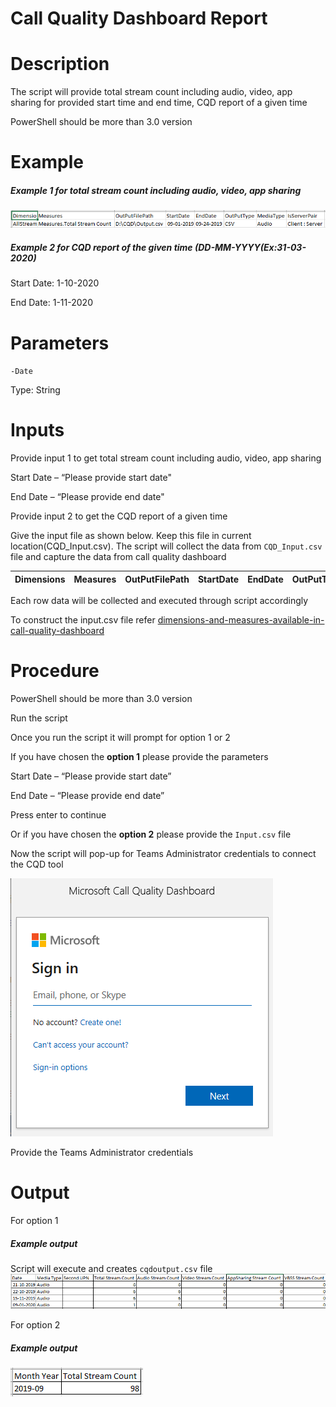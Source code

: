 # Call Quality Dashboard Report

# Description

The script will provide total stream count including audio, video, app sharing for provided start time and end time, CQD report of a given time

PowerShell should be more than 3.0 version

# Example

##### Example 1 for total stream count including audio, video, app sharing

![Example](https://github.com/Geetha63/MS-Teams-Scripts/blob/master/Images/CQD-Example.png)

##### Example 2 for CQD report of the given time (DD-MM-YYYY(Ex:31-03-2020)

Start Date: 1-10-2020

End Date: 1-11-2020

 # Parameters
 
 `-Date`
 
 Type: String 
 
 # Inputs
 
  Provide input 1 to get total stream count including audio, video, app sharing
  
   Start Date – “Please provide start date"
   
   End Date – “Please provide end date"
  
  Provide input 2 to get the CQD report of a given time
  
  Give the input file as shown below. Keep this file in current location(CQD_Input.csv). The script will collect the data from `CQD_Input.csv` file and capture the data from call     quality dashboard

 |Dimensions  |	Measures| OutPutFilePath |	StartDate| EndDate | OutPutType	| MediaType	| IsServerPair |
 |------------|---------|----------------|-----------|---------|------------|-----------|--------------|

 Each row data will be collected and executed through script accordingly
  
 To construct the input.csv file refer [dimensions-and-measures-available-in-call-quality-dashboard](https://docs.microsoft.com/en-us/microsoftteams/dimensions-and-measures-available-in-call-quality-dashboard)
 
 # Procedure
 
PowerShell should be more than 3.0 version

Run the script

Once you run the script it will prompt for option 1 or 2

If you have chosen the **option 1** please provide the parameters 

Start Date – “Please provide start date” 

End Date – “Please provide end date” 

Press enter to continue 

Or if you have chosen the **option 2** please provide the `Input.csv` file 

Now the script will pop-up for Teams Administrator credentials to connect the CQD tool

![Signin](https://github.com/Geetha63/MS-Teams-Scripts/blob/master/Images/CQD-Signin.png)

Provide the Teams Administrator credentials

# Output

For option 1 

##### Example output

Script will execute and creates `cqdoutput.csv` file
![SampleOutput](https://github.com/Geetha63/MS-Teams-Scripts/blob/master/Images/CQD-SampleOutput.png)

For option 2

##### Example output

![Output](https://github.com/Geetha63/MS-Teams-Scripts/blob/master/Images/CQD-output.png)
